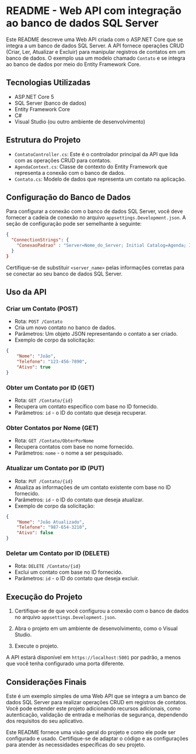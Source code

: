 # README - Web API com integração ao banco de dados SQL Server

Este README descreve uma Web API criada com o ASP.NET Core que se integra a um banco de dados SQL Server. A API fornece operações CRUD (Criar, Ler, Atualizar e Excluir) para manipular registros de contatos em um banco de dados. O exemplo usa um modelo chamado `Contato` e se integra ao banco de dados por meio do Entity Framework Core.

## Tecnologias Utilizadas

- ASP.NET Core 5
- SQL Server (banco de dados)
- Entity Framework Core
- C#
- Visual Studio (ou outro ambiente de desenvolvimento)

## Estrutura do Projeto

- `ContatoController.cs`: Este é o controlador principal da API que lida com as operações CRUD para contatos.
- `AgendaContext.cs`: Classe de contexto do Entity Framework que representa a conexão com o banco de dados.
- `Contato.cs`: Modelo de dados que representa um contato na aplicação.

## Configuração do Banco de Dados

Para configurar a conexão com o banco de dados SQL Server, você deve fornecer a cadeia de conexão no arquivo `appsettings.Development.json`. A seção de configuração pode ser semelhante à seguinte:

```json
{
  "ConnectionStrings": {
    "ConexaoPadrao" : "Server=Nome_do_Server; Initial Catalog=Agenda; Integrated Security=True; Encrypt=False;"}
  }
}
```

Certifique-se de substituir `<server_name>` pelas informações corretas para se conectar ao seu banco de dados SQL Server.

## Uso da API

### Criar um Contato (POST)

- Rota: `POST /Contato`
- Cria um novo contato no banco de dados.
- Parâmetros: Um objeto JSON representando o contato a ser criado.
- Exemplo de corpo da solicitação:
```json
{
    "Nome": "João",
    "Telefone": "123-456-7890",
    "Ativo": true
}
```

### Obter um Contato por ID (GET)

- Rota: `GET /Contato/{id}`
- Recupera um contato específico com base no ID fornecido.
- Parâmetros: `id` - o ID do contato que deseja recuperar.

### Obter Contatos por Nome (GET)

- Rota: `GET /Contato/ObterPorNome`
- Recupera contatos com base no nome fornecido.
- Parâmetros: `nome` - o nome a ser pesquisado.

### Atualizar um Contato por ID (PUT)

- Rota: `PUT /Contato/{id}`
- Atualiza as informações de um contato existente com base no ID fornecido.
- Parâmetros: `id` - o ID do contato que deseja atualizar.
- Exemplo de corpo da solicitação:
```json
{
    "Nome": "João Atualizado",
    "Telefone": "987-654-3210",
    "Ativo": false
}
```

### Deletar um Contato por ID (DELETE)

- Rota: `DELETE /Contato/{id}`
- Exclui um contato com base no ID fornecido.
- Parâmetros: `id` - o ID do contato que deseja excluir.

## Execução do Projeto

1. Certifique-se de que você configurou a conexão com o banco de dados no arquivo `appsettings.Development.json`.

2. Abra o projeto em um ambiente de desenvolvimento, como o Visual Studio.

3. Execute o projeto.

A API estará disponível em `https://localhost:5001` por padrão, a menos que você tenha configurado uma porta diferente.

## Considerações Finais

Este é um exemplo simples de uma Web API que se integra a um banco de dados SQL Server para realizar operações CRUD em registros de contatos. Você pode estender este projeto adicionando recursos adicionais, como autenticação, validação de entrada e melhorias de segurança, dependendo dos requisitos do seu aplicativo.

Este README fornece uma visão geral do projeto e como ele pode ser configurado e usado. Certifique-se de adaptar o código e as configurações para atender às necessidades específicas do seu projeto.
